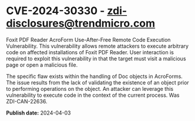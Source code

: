 # CVE-2024-30330 - zdi-disclosures@trendmicro.com

Foxit PDF Reader AcroForm Use-After-Free Remote Code Execution Vulnerability. This vulnerability allows remote attackers to execute arbitrary code on affected installations of Foxit PDF Reader. User interaction is required to exploit this vulnerability in that the target must visit a malicious page or open a malicious file.

The specific flaw exists within the handling of Doc objects in AcroForms. The issue results from the lack of validating the existence of an object prior to performing operations on the object. An attacker can leverage this vulnerability to execute code in the context of the current process. Was ZDI-CAN-22636.

**Publish date:** 2024-04-03
